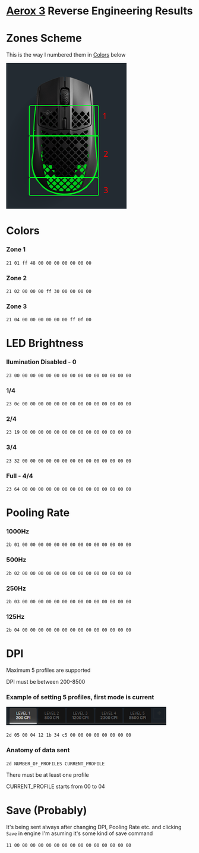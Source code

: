 # [Aerox 3](https://steelseries.com/gaming-mice/aerox-3) Reverse Engineering Results


# Zones Scheme
This is the way I numbered them in [Colors](#colors) below

![](zone-scheme.png)

# Colors
### Zone 1
`21 01 ff 48 00 00 00 00 00 00 00`
### Zone 2
`21 02 00 00 00 ff 30 00 00 00 00`
### Zone 3
`21 04 00 00 00 00 00 00 ff 0f 00`

# LED Brightness
### Ilumination Disabled - 0
`23 00 00 00 00 00 00 00 00 00 00 00 00 00 00 00`
### 1/4
`23 0c 00 00 00 00 00 00 00 00 00 00 00 00 00 00`
### 2/4
`23 19 00 00 00 00 00 00 00 00 00 00 00 00 00 00`
### 3/4
`23 32 00 00 00 00 00 00 00 00 00 00 00 00 00 00`
### Full - 4/4
`23 64 00 00 00 00 00 00 00 00 00 00 00 00 00 00`


# Pooling Rate
### 1000Hz
`2b 01 00 00 00 00 00 00 00 00 00 00 00 00 00 00`
### 500Hz
`2b 02 00 00 00 00 00 00 00 00 00 00 00 00 00 00`
### 250Hz
`2b 03 00 00 00 00 00 00 00 00 00 00 00 00 00 00`
### 125Hz
`2b 04 00 00 00 00 00 00 00 00 00 00 00 00 00 00`

# DPI
Maximum 5 profiles are supported

DPI must be between 200-8500

### Example of setting 5 profiles, first mode is current
![](dpi-example.png)

`2d 05 00 04 12 1b 34 c5 00 00 00 00 00 00 00 00`

### Anatomy of data sent

`2d NUMBER_OF_PROFILES CURRENT_PROFILE`

There must be at least one profile

CURRENT_PROFILE starts from 00 to 04


# Save (Probably)
It's being sent always after changing DPI, Pooling Rate etc. and clicking `Save` in engine
I'm asuming it's some kind of save command

`11 00 00 00 00 00 00 00 00 00 00 00 00 00 00 00`

